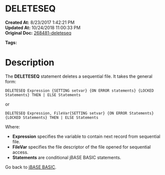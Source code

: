 # DELETESEQ

**Created At:** 8/23/2017 1:42:21 PM  
**Updated At:** 10/24/2018 11:00:33 PM  
**Original Doc:** [268481-deleteseq](https://docs.jbase.com/36868-jbase-basic/268481-deleteseq)  

**Tags:**
<badge text='sequential files' vertical='middle' />

# Description

The **DELETESEQ** statement deletes a sequential file. It takes the general form:

```
DELETESEQ Expression {SETTING setvar} {ON ERROR statements} {LOCKED Statements} THEN | ELSE Statements
```

or

```
DELETESEQ Expression, FileVar{SETTING setvar} {ON ERROR Statements} {LOCKED Statements} THEN | ELSE Statements
```

Where:

- **Expression** specifies the variable to contain next record from sequential file.
- **FileVar** specifies the file descriptor of the file opened for sequential access.
- **Statements** are conditional jBASE BASIC statements.




Go back to [jBASE BASIC](263498-jbase-basic).
